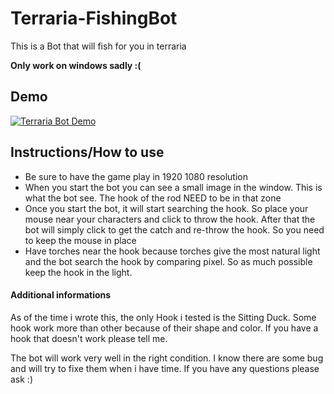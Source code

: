 # Terraria-FishingBot
This is a Bot that will fish for you in terraria

**Only work on windows sadly :(** 

## Demo
[![Terraria Bot Demo](https://img.youtube.com/vi/a5d_cMSvE9s/0.jpg)](https://www.youtube.com/watch?v=a5d_cMSvE9s)

## Instructions/How to use
- Be sure to have the game play in 1920 1080 resolution
- When you start the bot you can see a small image in the window. This is what the bot see. The hook of the rod NEED to be in that zone  
- Once you start the bot, it will start searching the hook. So place your mouse near your characters and click to throw the hook. After that the bot will simply click to get the catch and re-throw the hook. So you need to keep the mouse in place
- Have torches near the hook because torches give the most natural light and the bot search the hook by comparing pixel. So as much possible keep the hook in the light.


#### Additional informations
As of the time i wrote this, the only Hook i tested is the Sitting Duck. Some hook work more than other because of their shape and color. If you have a hook that doesn't work please tell me.

The bot will work very well in the right condition. I know there are some bug and will try to fixe them when i have time. If you have any questions please ask :)


